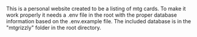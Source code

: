 This is a personal website created to be a listing of mtg cards. To make it work properly it needs a .env file in the root with the proper database information based on the .env.example file.
The included database is in the "mtgrizzly" folder in the root directory.
